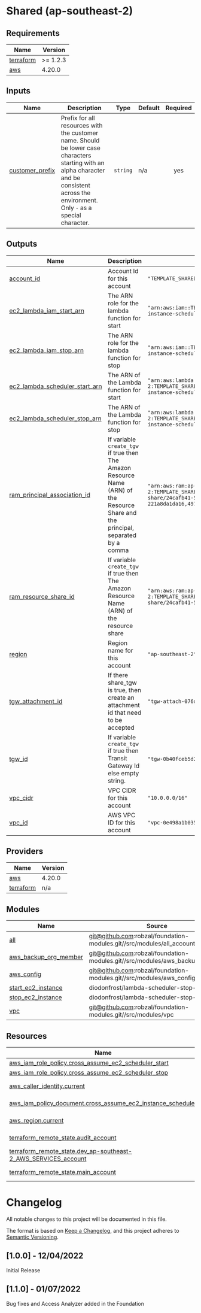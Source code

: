 
# Shared (ap-southeast-2)
## Requirements

| Name | Version |
|------|---------|
| <a name="requirement_terraform"></a> [terraform](#requirement\_terraform) | >= 1.2.3 |
| <a name="requirement_aws"></a> [aws](#requirement\_aws) | 4.20.0 |
## Inputs

| Name | Description | Type | Default | Required |
|------|-------------|------|---------|:--------:|
| <a name="input_customer_prefix"></a> [customer\_prefix](#input\_customer\_prefix) | Prefix for all resources with the customer name. Should be lower case characters starting with an alpha character and be consistent across the environment. Only `-` as a special character. | `string` | n/a | yes |
## Outputs

| Name | Description | Value | Sensitive |
|------|-------------|-------|:---------:|
| <a name="output_account_id"></a> [account\_id](#output\_account\_id) | Account Id for this account | `"TEMPLATE_SHARED_ACCOUNT"` | no |
| <a name="output_ec2_lambda_iam_start_arn"></a> [ec2\_lambda\_iam\_start\_arn](#output\_ec2\_lambda\_iam\_start\_arn) | The ARN role for the lambda function for start | `"arn:aws:iam::TEMPLATE_SHARED_ACCOUNT:role/ec2-instance-scheduler-start-scheduler-lambda"` | no |
| <a name="output_ec2_lambda_iam_stop_arn"></a> [ec2\_lambda\_iam\_stop\_arn](#output\_ec2\_lambda\_iam\_stop\_arn) | The ARN role for the lambda function for stop | `"arn:aws:iam::TEMPLATE_SHARED_ACCOUNT:role/ec2-instance-scheduler-stop-scheduler-lambda"` | no |
| <a name="output_ec2_lambda_scheduler_start_arn"></a> [ec2\_lambda\_scheduler\_start\_arn](#output\_ec2\_lambda\_scheduler\_start\_arn) | The ARN of the Lambda function for start | `"arn:aws:lambda:ap-southeast-2:TEMPLATE_SHARED_ACCOUNT:function:ec2-instance-scheduler-start"` | no |
| <a name="output_ec2_lambda_scheduler_stop_arn"></a> [ec2\_lambda\_scheduler\_stop\_arn](#output\_ec2\_lambda\_scheduler\_stop\_arn) | The ARN of the Lambda function for stop | `"arn:aws:lambda:ap-southeast-2:TEMPLATE_SHARED_ACCOUNT:function:ec2-instance-scheduler-stop"` | no |
| <a name="output_ram_principal_association_id"></a> [ram\_principal\_association\_id](#output\_ram\_principal\_association\_id) | If variable `create_tgw` if true then The Amazon Resource Name (ARN) of the Resource Share and the principal, separated by a comma | `"arn:aws:ram:ap-southeast-2:TEMPLATE_SHARED_ACCOUNT:resource-share/24cafb41-5f64-41d5-a3d8-221a8da1da16,497498761281"` | no |
| <a name="output_ram_resource_share_id"></a> [ram\_resource\_share\_id](#output\_ram\_resource\_share\_id) | If variable `create_tgw` if true then The Amazon Resource Name (ARN) of the resource share | `"arn:aws:ram:ap-southeast-2:TEMPLATE_SHARED_ACCOUNT:resource-share/24cafb41-5f64-41d5-a3d8-221a8da1da16"` | no |
| <a name="output_region"></a> [region](#output\_region) | Region name for this account | `"ap-southeast-2"` | no |
| <a name="output_tgw_attachment_id"></a> [tgw\_attachment\_id](#output\_tgw\_attachment\_id) | If there share\_tgw is true, then create an attachment id that need to be accepted | `"tgw-attach-076d9bc21a256bd16"` | no |
| <a name="output_tgw_id"></a> [tgw\_id](#output\_tgw\_id) | If variable `create_tgw` if true then Transit Gateway Id else empty string. | `"tgw-0b40fceb5d22273c4"` | no |
| <a name="output_vpc_cidr"></a> [vpc\_cidr](#output\_vpc\_cidr) | VPC CIDR for this account | `"10.0.0.0/16"` | no |
| <a name="output_vpc_id"></a> [vpc\_id](#output\_vpc\_id) | AWS VPC ID for this account | `"vpc-0e498a1b035773537"` | no |
## Providers

| Name | Version |
|------|---------|
| <a name="provider_aws"></a> [aws](#provider\_aws) | 4.20.0 |
| <a name="provider_terraform"></a> [terraform](#provider\_terraform) | n/a |
## Modules

| Name | Source | Version |
|------|--------|---------|
| <a name="module_all"></a> [all](#module\_all) | git@github.com:robzal/foundation-modules.git//src/modules/all_accounts | latest |
| <a name="module_aws_backup_org_member"></a> [aws\_backup\_org\_member](#module\_aws\_backup\_org\_member) | git@github.com:robzal/foundation-modules.git//src/modules/aws_backup_member | latest |
| <a name="module_aws_config"></a> [aws\_config](#module\_aws\_config) | git@github.com:robzal/foundation-modules.git//src/modules/aws_config | latest |
| <a name="module_start_ec2_instance"></a> [start\_ec2\_instance](#module\_start\_ec2\_instance) | diodonfrost/lambda-scheduler-stop-start/aws | 3.1.3 |
| <a name="module_stop_ec2_instance"></a> [stop\_ec2\_instance](#module\_stop\_ec2\_instance) | diodonfrost/lambda-scheduler-stop-start/aws | 3.1.3 |
| <a name="module_vpc"></a> [vpc](#module\_vpc) | git@github.com:robzal/foundation-modules.git//src/modules/vpc | latest |
## Resources

| Name | Type |
|------|------|
| [aws_iam_role_policy.cross_assume_ec2_scheduler_start](https://registry.terraform.io/providers/hashicorp/aws/4.20.0/docs/resources/iam_role_policy) | resource |
| [aws_iam_role_policy.cross_assume_ec2_scheduler_stop](https://registry.terraform.io/providers/hashicorp/aws/4.20.0/docs/resources/iam_role_policy) | resource |
| [aws_caller_identity.current](https://registry.terraform.io/providers/hashicorp/aws/4.20.0/docs/data-sources/caller_identity) | data source |
| [aws_iam_policy_document.cross_assume_ec2_instance_scheduler](https://registry.terraform.io/providers/hashicorp/aws/4.20.0/docs/data-sources/iam_policy_document) | data source |
| [aws_region.current](https://registry.terraform.io/providers/hashicorp/aws/4.20.0/docs/data-sources/region) | data source |
| [terraform_remote_state.audit_account](https://registry.terraform.io/providers/hashicorp/terraform/latest/docs/data-sources/remote_state) | data source |
| [terraform_remote_state.dev_ap-southeast-2_AWS_SERVICES_account](https://registry.terraform.io/providers/hashicorp/terraform/latest/docs/data-sources/remote_state) | data source |
| [terraform_remote_state.main_account](https://registry.terraform.io/providers/hashicorp/terraform/latest/docs/data-sources/remote_state) | data source |
# Changelog
All notable changes to this project will be documented in this file.

The format is based on [Keep a Changelog](https://keepachangelog.com/en/1.0.0/),
and this project adheres to [Semantic Versioning](https://semver.org/spec/v2.0.0.html).

## [1.0.0] - 12/04/2022
Initial Release

## [1.1.0] - 01/07/2022
Bug fixes and Access Analyzer added in the Foundation

